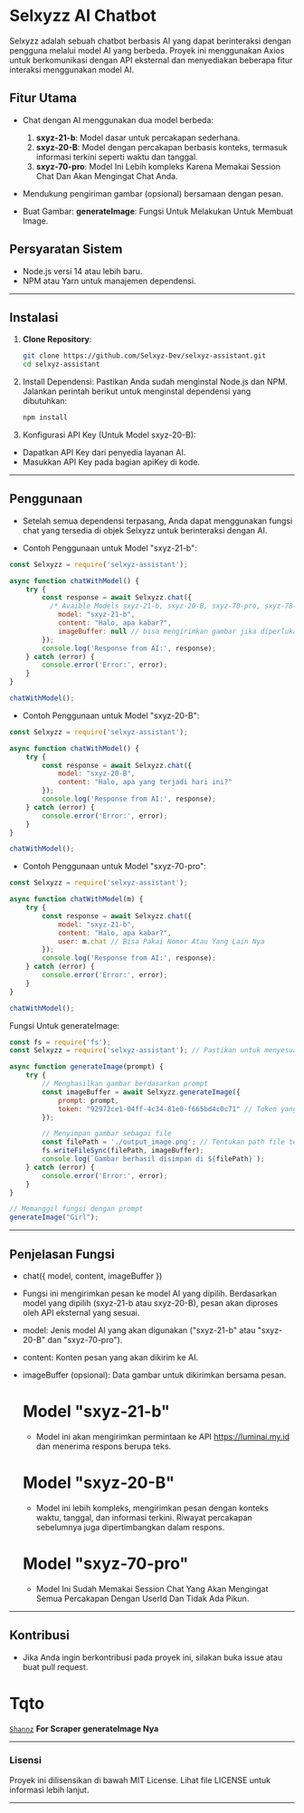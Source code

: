 # Selxyzz AI Chatbot

Selxyzz adalah sebuah chatbot berbasis AI yang dapat berinteraksi dengan pengguna melalui model AI yang berbeda. Proyek ini menggunakan Axios untuk berkomunikasi dengan API eksternal dan menyediakan beberapa fitur interaksi menggunakan model AI.

## Fitur Utama
- Chat dengan AI menggunakan dua model berbeda:
  1. **sxyz-21-b**: Model dasar untuk percakapan sederhana.
  2. **sxyz-20-B**: Model dengan percakapan berbasis konteks, termasuk informasi terkini seperti waktu dan tanggal.
  3. **sxyz-70-pro**: Model Ini Lebih kompleks Karena Memakai Session Chat Dan Akan Mengingat Chat Anda.

- Mendukung pengiriman gambar (opsional) bersamaan dengan pesan.
 - Buat Gambar:
   **generateImage**: Fungsi Untuk Melakukan Untuk Membuat Image.

## Persyaratan Sistem
- Node.js versi 14 atau lebih baru.
- NPM atau Yarn untuk manajemen dependensi.

---

## Instalasi

1. **Clone Repository**:
   ```bash
   git clone https://github.com/Selxyz-Dev/selxyz-assistant.git
   cd selxyz-assistant
   ```
2. Install Dependensi: Pastikan Anda sudah menginstal Node.js dan NPM. Jalankan perintah berikut untuk menginstal dependensi yang dibutuhkan:
   ```bash
   npm install
   ```
3. Konfigurasi API Key (Untuk Model sxyz-20-B):

 - Dapatkan API Key dari penyedia layanan AI.
 - Masukkan API Key pada bagian apiKey di kode.

---

## Penggunaan
- Setelah semua dependensi terpasang, Anda dapat menggunakan fungsi chat yang tersedia di objek Selxyzz untuk berinteraksi dengan AI.

- Contoh Penggunaan untuk Model "sxyz-21-b":
```javascript
const Selxyzz = require('selxyz-assistant');

async function chatWithModel() {
    try {
        const response = await Selxyzz.chat({
          /* Avaible Models sxyz-21-b, sxyz-20-B, sxyz-70-pro, sxyz-78-prompt */
            model: "sxyz-21-b",
            content: "Halo, apa kabar?",
            imageBuffer: null // bisa mengirimkan gambar jika diperlukan
        });
        console.log('Response from AI:', response);
    } catch (error) {
        console.error('Error:', error);
    }
}

chatWithModel();
```
- Contoh Penggunaan untuk Model "sxyz-20-B":
```javascript
const Selxyzz = require('selxyz-assistant');

async function chatWithModel() {
    try {
        const response = await Selxyzz.chat({
            model: "sxyz-20-B",
            content: "Halo, apa yang terjadi hari ini?"
        });
        console.log('Response from AI:', response);
    } catch (error) {
        console.error('Error:', error);
    }
}

chatWithModel();
```

- Contoh Penggunaan untuk Model "sxyz-70-pro":
```javascript
const Selxyzz = require('selxyz-assistant');

async function chatWithModel(m) {
    try {
        const response = await Selxyzz.chat({
            model: "sxyz-21-b",
            content: "Halo, apa kabar?",
            user: m.chat // Bisa Pakai Nomor Atau Yang Lain Nya
        });
        console.log('Response from AI:', response);
    } catch (error) {
        console.error('Error:', error);
    }
}

chatWithModel();
```

Fungsi Untuk generateImage:
```javascript
const fs = require('fs');
const Selxyzz = require('selxyz-assistant'); // Pastikan untuk menyesuaikan dengan nama package yang benar

async function generateImage(prompt) {
    try {
        // Menghasilkan gambar berdasarkan prompt
        const imageBuffer = await Selxyzz.generateImage({
            prompt: prompt,
            token: "92972ce1-04ff-4c34-81e0-f665bd4c0c71" // Token yang valid
        });

        // Menyimpan gambar sebagai file
        const filePath = './output_image.png'; // Tentukan path file tempat gambar akan disimpan
        fs.writeFileSync(filePath, imageBuffer);
        console.log(`Gambar berhasil disimpan di ${filePath}`);
    } catch (error) {
        console.error('Error:', error);
    }
}

// Memanggil fungsi dengan prompt
generateImage("Girl");
```
---

## Penjelasan Fungsi
- chat({ model, content, imageBuffer })
- Fungsi ini mengirimkan pesan ke model AI yang dipilih. Berdasarkan model yang dipilih (sxyz-21-b atau sxyz-20-B), pesan akan diproses oleh API eksternal yang sesuai.

- model: Jenis model AI yang akan digunakan ("sxyz-21-b" atau "sxyz-20-B" dan "sxyz-70-pro").
- content: Konten pesan yang akan dikirim ke AI.
- imageBuffer (opsional): Data gambar untuk dikirimkan bersama pesan.
   # Model "sxyz-21-b"
   - Model ini akan mengirimkan permintaan ke API https://luminai.my.id dan menerima respons berupa teks.
   # Model "sxyz-20-B"
   - Model ini lebih kompleks, mengirimkan pesan dengan konteks waktu, tanggal, dan informasi terkini. Riwayat percakapan sebelumnya juga dipertimbangkan dalam respons.
   # Model "sxyz-70-pro"
   - Model Ini Sudah Memakai Session Chat Yang Akan Mengingat Semua Percakapan Dengan UserId Dan Tidak Ada Pikun.
   
 ---
 
## Kontribusi
- Jika Anda ingin berkontribusi pada proyek ini, silakan buka issue atau buat pull request.

# Tqto
[`Shannz`](https://whatsapp.com/channel/0029VagBdZ49MF92BygaM53t)
   **For Scraper generateImage Nya**
   
 ---
### Lisensi
Proyek ini dilisensikan di bawah MIT License. Lihat file LICENSE untuk informasi lebih lanjut.

---
